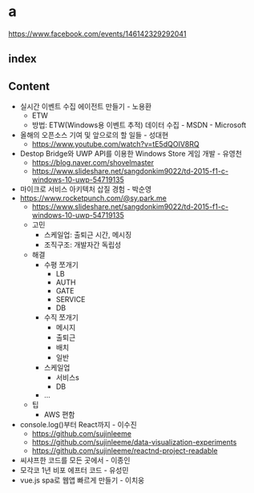 # a

https://www.facebook.com/events/146142329292041

## index

## Content

* 실시간 이벤트 수집 에이전트 만들기 - 노용환
    - ETW
    - 방법: ETW(Windows용 이벤트 추적) 데이터 수집 - MSDN - Microsoft
* 올해의 오픈소스 기여 및 앞으로의 할 일들 - 성대현
    - https://www.youtube.com/watch?v=tE5dQOIV8RQ
* Destop Bridge와 UWP API를 이용한 Windows Store 게임 개발 - 유영천
    - https://blog.naver.com/shovelmaster
    - https://www.slideshare.net/sangdonkim9022/td-2015-f1-c-windows-10-uwp-54719135
* 마이크로 서비스 아키텍처 삽질 경험 - 박순영
* https://www.rocketpunch.com/@sy.park.me
    - https://www.slideshare.net/sangdonkim9022/td-2015-f1-c-windows-10-uwp-54719135
    - 고민
        + 스케일업: 출퇴근 시간, 메시징
        + 조직구조: 개발자간 독립성
    - 해결
        + 수평 쪼개기
            * LB
            * AUTH
            * GATE
            * SERVICE
            * DB
        + 수직 쪼개기
            * 메시지
            * 출퇴근
            * 배치
            * 일반
        + 스케일업
            * 서비스s
            * DB
        + ...
    - 팁
        + AWS 편함
* console.log()부터 React까지 - 이수진
    - https://github.com/sujinleeme
    - https://github.com/sujinleeme/data-visualization-experiments
    - https://github.com/sujinleeme/reactnd-project-readable
* 씨샤프한 코드를 모든 곳에서 - 이종인
* 모각코 1년 비포 에프터 코드 - 유성민
* vue.js spa로 웹앱 빠르게 만들기 - 이치웅
